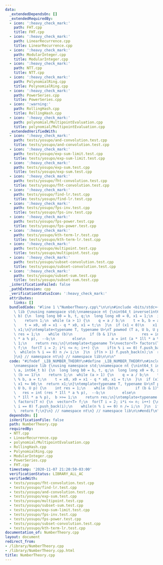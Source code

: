 ```yaml
---
data:
  _extendedDependsOn: []
  _extendedRequiredBy:
  - icon: ':heavy_check_mark:'
    path: FHT.cpp
    title: FHT.cpp
  - icon: ':heavy_check_mark:'
    path: LinearRecurrence.cpp
    title: LinearRecurrence.cpp
  - icon: ':heavy_check_mark:'
    path: ModularInteger.cpp
    title: ModularInteger.cpp
  - icon: ':heavy_check_mark:'
    path: NTT.cpp
    title: NTT.cpp
  - icon: ':heavy_check_mark:'
    path: PolynomialRing.cpp
    title: PolynomialRing.cpp
  - icon: ':heavy_check_mark:'
    path: PowerSeries.cpp
    title: PowerSeries.cpp
  - icon: ':warning:'
    path: RollingHash.cpp
    title: RollingHash.cpp
  - icon: ':heavy_check_mark:'
    path: polynomial/MultipointEvaluation.cpp
    title: polynomial/MultipointEvaluation.cpp
  _extendedVerifiedWith:
  - icon: ':heavy_check_mark:'
    path: tests/yosupo/and-convolution.test.cpp
    title: tests/yosupo/and-convolution.test.cpp
  - icon: ':heavy_check_mark:'
    path: tests/yosupo/exp-sum-limit.test.cpp
    title: tests/yosupo/exp-sum-limit.test.cpp
  - icon: ':heavy_check_mark:'
    path: tests/yosupo/exp-sum.test.cpp
    title: tests/yosupo/exp-sum.test.cpp
  - icon: ':heavy_check_mark:'
    path: tests/yosupo/fht-convolution.test.cpp
    title: tests/yosupo/fht-convolution.test.cpp
  - icon: ':heavy_check_mark:'
    path: tests/yosupo/find-lr.test.cpp
    title: tests/yosupo/find-lr.test.cpp
  - icon: ':heavy_check_mark:'
    path: tests/yosupo/fps-inv.test.cpp
    title: tests/yosupo/fps-inv.test.cpp
  - icon: ':heavy_check_mark:'
    path: tests/yosupo/fps-power.test.cpp
    title: tests/yosupo/fps-power.test.cpp
  - icon: ':heavy_check_mark:'
    path: tests/yosupo/kth-term-lr.test.cpp
    title: tests/yosupo/kth-term-lr.test.cpp
  - icon: ':heavy_check_mark:'
    path: tests/yosupo/multipoint.test.cpp
    title: tests/yosupo/multipoint.test.cpp
  - icon: ':heavy_check_mark:'
    path: tests/yosupo/subset-convolution.test.cpp
    title: tests/yosupo/subset-convolution.test.cpp
  - icon: ':heavy_check_mark:'
    path: tests/yosupo/subset-sum.test.cpp
    title: tests/yosupo/subset-sum.test.cpp
  _isVerificationFailed: false
  _pathExtension: cpp
  _verificationStatusIcon: ':heavy_check_mark:'
  attributes:
    links: []
  bundledCode: "#line 1 \"NumberTheory.cpp\"\n\n\n#include <bits/stdc++.h>\n\nnamespace\
    \ lib {\nusing namespace std;\nnamespace nt {\nint64_t inverse(int64_t a, int64_t\
    \ b) {\n  long long b0 = b, t, q;\n  long long x0 = 0, x1 = 1;\n  if (b == 1)\n\
    \    return 1;\n  while (a > 1) {\n    q = a / b;\n    t = b, b = a % b, a = t;\n\
    \    t = x0, x0 = x1 - q * x0, x1 = t;\n  }\n  if (x1 < 0)\n    x1 += b0;\n  return\
    \ x1;\n}\ntemplate<typename T, typename U>\nT powmod (T a, U b, U p) {\n    int\
    \ res = 1;\n    while (b)\n        if (b & 1)\n            res = int (res * 1ll\
    \ * a % p),  --b;\n        else\n            a = int (a * 1ll * a % p),  b >>=\
    \ 1;\n    return res;\n}\ntemplate<typename T>\nvector<T> factors(T n) {\n  vector<T>\
    \ f;\n  for(T i = 2; i*i <= n; i++) {\n    if(n % i == 0) f.push_back(i);\n  \
    \  while(n % i == 0) n /= i;\n  }\n  if(n > 1) f.push_back(n);\n  return f;\n\
    }\n} // namespace nt\n} // namespace lib\n\n\n"
  code: "#ifndef _LIB_NUMBER_THEORY\n#define _LIB_NUMBER_THEORY\n#include <bits/stdc++.h>\n\
    \nnamespace lib {\nusing namespace std;\nnamespace nt {\nint64_t inverse(int64_t\
    \ a, int64_t b) {\n  long long b0 = b, t, q;\n  long long x0 = 0, x1 = 1;\n  if\
    \ (b == 1)\n    return 1;\n  while (a > 1) {\n    q = a / b;\n    t = b, b = a\
    \ % b, a = t;\n    t = x0, x0 = x1 - q * x0, x1 = t;\n  }\n  if (x1 < 0)\n   \
    \ x1 += b0;\n  return x1;\n}\ntemplate<typename T, typename U>\nT powmod (T a,\
    \ U b, U p) {\n    int res = 1;\n    while (b)\n        if (b & 1)\n         \
    \   res = int (res * 1ll * a % p),  --b;\n        else\n            a = int (a\
    \ * 1ll * a % p),  b >>= 1;\n    return res;\n}\ntemplate<typename T>\nvector<T>\
    \ factors(T n) {\n  vector<T> f;\n  for(T i = 2; i*i <= n; i++) {\n    if(n %\
    \ i == 0) f.push_back(i);\n    while(n % i == 0) n /= i;\n  }\n  if(n > 1) f.push_back(n);\n\
    \  return f;\n}\n} // namespace nt\n} // namespace lib\n\n#endif\n"
  dependsOn: []
  isVerificationFile: false
  path: NumberTheory.cpp
  requiredBy:
  - NTT.cpp
  - LinearRecurrence.cpp
  - polynomial/MultipointEvaluation.cpp
  - RollingHash.cpp
  - PolynomialRing.cpp
  - ModularInteger.cpp
  - PowerSeries.cpp
  - FHT.cpp
  timestamp: '2020-11-07 21:20:50-03:00'
  verificationStatus: LIBRARY_ALL_AC
  verifiedWith:
  - tests/yosupo/fht-convolution.test.cpp
  - tests/yosupo/find-lr.test.cpp
  - tests/yosupo/and-convolution.test.cpp
  - tests/yosupo/exp-sum.test.cpp
  - tests/yosupo/multipoint.test.cpp
  - tests/yosupo/subset-sum.test.cpp
  - tests/yosupo/exp-sum-limit.test.cpp
  - tests/yosupo/fps-inv.test.cpp
  - tests/yosupo/fps-power.test.cpp
  - tests/yosupo/subset-convolution.test.cpp
  - tests/yosupo/kth-term-lr.test.cpp
documentation_of: NumberTheory.cpp
layout: document
redirect_from:
- /library/NumberTheory.cpp
- /library/NumberTheory.cpp.html
title: NumberTheory.cpp
---
```

